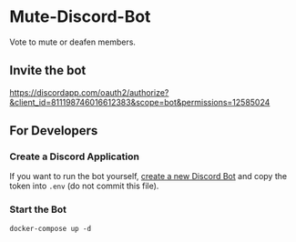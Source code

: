 # Mute-Discord-Bot

Vote to mute or deafen members.

## Invite the bot

https://discordapp.com/oauth2/authorize?&client_id=811198746016612383&scope=bot&permissions=12585024

## For Developers

### Create a Discord Application

If you want to run the bot yourself, [create a new Discord Bot](https://discordapp.com/developers/docs/intro#bots-and-apps) and copy the token into  `.env` (do not commit this file).

### Start the Bot

```shell
docker-compose up -d
```

